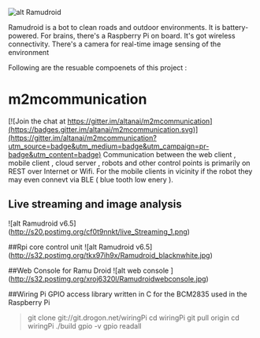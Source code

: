 
![alt Ramudroid ](http://s32.postimg.org/ew6oy64fp/Copy_of_Ramudroid_Logo_White_1.jpg)

Ramudroid is a bot to clean roads and outdoor environments. It is battery-powered. For brains, there's a Raspberry Pi on board. It's got wireless connectivity. There's a camera for real-time image sensing of the environment

Following are the resuable compoenets of this project :

# m2mcommunication

[![Join the chat at https://gitter.im/altanai/m2mcommunication](https://badges.gitter.im/altanai/m2mcommunication.svg)](https://gitter.im/altanai/m2mcommunication?utm_source=badge&utm_medium=badge&utm_campaign=pr-badge&utm_content=badge)
Communication between the web client , mobile client , cloud server , robots and other control points is primarily on REST over Internet or Wifi. For the mobile clients in vicinity if the robot they may even connevt via BLE ( blue tooth low enery ).

## Live streaming and image analysis
![alt Ramudroid v6.5] (http://s20.postimg.org/cf0t9nnkt/live_Streaming_1.png)

##Rpi core control unit
![alt Ramudroid v6.5] (http://s32.postimg.org/tkx97ih9x/Ramudroid_blacknwhite.jpg)

##Web Console for Ramu Droid
![alt web console ] (http://s32.postimg.org/xroj6320l/Ramudroidwebconsole.jpg)

##Wiring Pi
GPIO access library written in C for the BCM2835 used in the Raspberry Pi

> git clone git://git.drogon.net/wiringPi
> cd wiringPi
> git pull origin
> cd wiringPi
> ./build
> gpio -v
> gpio readall
